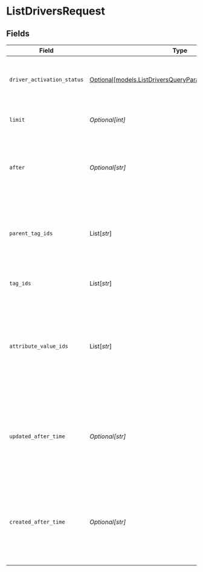 # ListDriversRequest


## Fields

| Field                                                                                                                                                                                                                                                                                                                               | Type                                                                                                                                                                                                                                                                                                                                | Required                                                                                                                                                                                                                                                                                                                            | Description                                                                                                                                                                                                                                                                                                                         |
| ----------------------------------------------------------------------------------------------------------------------------------------------------------------------------------------------------------------------------------------------------------------------------------------------------------------------------------- | ----------------------------------------------------------------------------------------------------------------------------------------------------------------------------------------------------------------------------------------------------------------------------------------------------------------------------------- | ----------------------------------------------------------------------------------------------------------------------------------------------------------------------------------------------------------------------------------------------------------------------------------------------------------------------------------- | ----------------------------------------------------------------------------------------------------------------------------------------------------------------------------------------------------------------------------------------------------------------------------------------------------------------------------------- |
| `driver_activation_status`                                                                                                                                                                                                                                                                                                          | [Optional[models.ListDriversQueryParamDriverActivationStatus]](../models/listdriversqueryparamdriveractivationstatus.md)                                                                                                                                                                                                            | :heavy_minus_sign:                                                                                                                                                                                                                                                                                                                  | If value is `deactivated`, only drivers that are deactivated will appear in the response. This parameter will default to `active` if not provided (fetching only active drivers).                                                                                                                                                   |
| `limit`                                                                                                                                                                                                                                                                                                                             | *Optional[int]*                                                                                                                                                                                                                                                                                                                     | :heavy_minus_sign:                                                                                                                                                                                                                                                                                                                  | The limit for how many objects will be in the response. Default and max for this value is 512 objects.                                                                                                                                                                                                                              |
| `after`                                                                                                                                                                                                                                                                                                                             | *Optional[str]*                                                                                                                                                                                                                                                                                                                     | :heavy_minus_sign:                                                                                                                                                                                                                                                                                                                  | If specified, this should be the endCursor value from the previous page of results. When present, this request will return the next page of results that occur immediately after the previous page of results.                                                                                                                      |
| `parent_tag_ids`                                                                                                                                                                                                                                                                                                                    | List[*str*]                                                                                                                                                                                                                                                                                                                         | :heavy_minus_sign:                                                                                                                                                                                                                                                                                                                  | A filter on the data based on this comma-separated list of parent tag IDs, for use by orgs with tag hierarchies. Specifying a parent tag will implicitly include all descendent tags of the parent tag. Example: `parentTagIds=345,678`                                                                                             |
| `tag_ids`                                                                                                                                                                                                                                                                                                                           | List[*str*]                                                                                                                                                                                                                                                                                                                         | :heavy_minus_sign:                                                                                                                                                                                                                                                                                                                  | A filter on the data based on this comma-separated list of tag IDs. Example: `tagIds=1234,5678`                                                                                                                                                                                                                                     |
| `attribute_value_ids`                                                                                                                                                                                                                                                                                                               | List[*str*]                                                                                                                                                                                                                                                                                                                         | :heavy_minus_sign:                                                                                                                                                                                                                                                                                                                  | A filter on the data based on this comma-separated list of attribute value IDs. Only entities associated with ALL of the referenced values will be returned (i.e. the intersection of the sets of entities with each value). Example: `attributeValueIds=076efac2-83b5-47aa-ba36-18428436dcac,6707b3f0-23b9-4fe3-b7be-11be34aea544` |
| `updated_after_time`                                                                                                                                                                                                                                                                                                                | *Optional[str]*                                                                                                                                                                                                                                                                                                                     | :heavy_minus_sign:                                                                                                                                                                                                                                                                                                                  | A filter on data to have an updated at time after or equal to this specified time in RFC 3339 format. Millisecond precision and timezones are supported. (Examples: 2019-06-13T19:08:25Z, 2019-06-13T19:08:25.455Z, OR 2015-09-15T14:00:12-04:00).                                                                                  |
| `created_after_time`                                                                                                                                                                                                                                                                                                                | *Optional[str]*                                                                                                                                                                                                                                                                                                                     | :heavy_minus_sign:                                                                                                                                                                                                                                                                                                                  | A filter on data to have a created at time after or equal to this specified time in RFC 3339 format. Millisecond precision and timezones are supported. (Examples: 2019-06-13T19:08:25Z, 2019-06-13T19:08:25.455Z, OR 2015-09-15T14:00:12-04:00).                                                                                   |